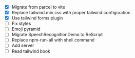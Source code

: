 - [x] Migrate from parcel to vite
- [x] Replace tailwind.min.css with proper tailwind configuration
- [x] Use tailwind forms plugin
- [ ] Fix styles
- [ ] Emoji pyramid
- [ ] Migrate SpeechRecognitionDemo to ReScript
- [ ] Replace npm-run-all with shell command
- [ ] Add server
- [ ] Read tailwind book
